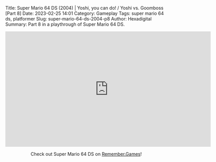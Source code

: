 Title: Super Mario 64 DS (2004) | Yoshi, you can do! / Yoshi vs. Goomboss [Part 8]
Date: 2023-02-25 14:01
Category: Gameplay
Tags: super mario 64 ds,  platformer
Slug: super-mario-64-ds-2004-p8
Author: Hexadigital
Summary: Part 8 in a playthrough of Super Mario 64 DS.

<center><iframe src="https://www.youtube.com/embed/hf0p6UDkkhU?feature=oembed" allow="accelerometer; autoplay; encrypted-media; gyroscope; picture-in-picture" width="640" height="360" frameborder="0"></iframe>

Check out Super Mario 64 DS on [Remember.Games](https://remember.games/game/2250/super-mario-64-ds/)!</center>